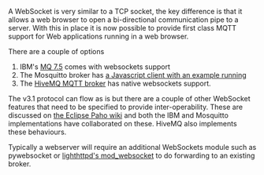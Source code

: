 A WebSocket is very similar to a TCP socket, the key difference is that it allows a web browser to open a bi-directional communication pipe to a server.  With this in place it is now possible to provide first class MQTT support for Web applications running in a web browser.  

There are a couple of options

 1.  IBM's [MQ 7.5](http://www-01.ibm.com/software/websphere/subscriptionandsupport/compare-mq-versions.html) comes with websockets support
 2.  The Mosquitto broker has [a Javascript client with an example running](http://test.mosquitto.org/ws.html)
 3.  The [HiveMQ MQTT broker](http://www.hivemq.com) has native websockets support.

The v3.1 protocol can flow as is but there are a couple of other WebSocket features that need to be specified to provide inter-operability. These are discussed on [the Eclipse Paho wiki](http://wiki.eclipse.org/Paho/Paho_Websockets) and both the IBM and Mosquitto implementations have collaborated on these. HiveMQ also implements these behaviours.

Typically a webserver will require an additional WebSockets module such as pywebsocket or [lighthttpd's mod_websocket](https///github.com/nori0428/mod_websocket) to do forwarding to an existing broker. 
